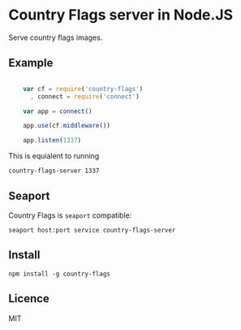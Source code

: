 # Country Flags server in Node.JS

Serve country flags images.


## Example

```js

    var cf = require('country-flags')
      , connect = require('connect')

    var app = connect()

    app.use(cf.middleware())

    app.listen(1337)

```

This is equialent to running

    country-flags-server 1337

## Seaport

Country Flags is `seaport` compatible:

    seaport host:port service country-flags-server

## Install

    npm install -g country-flags

## Licence

MIT
